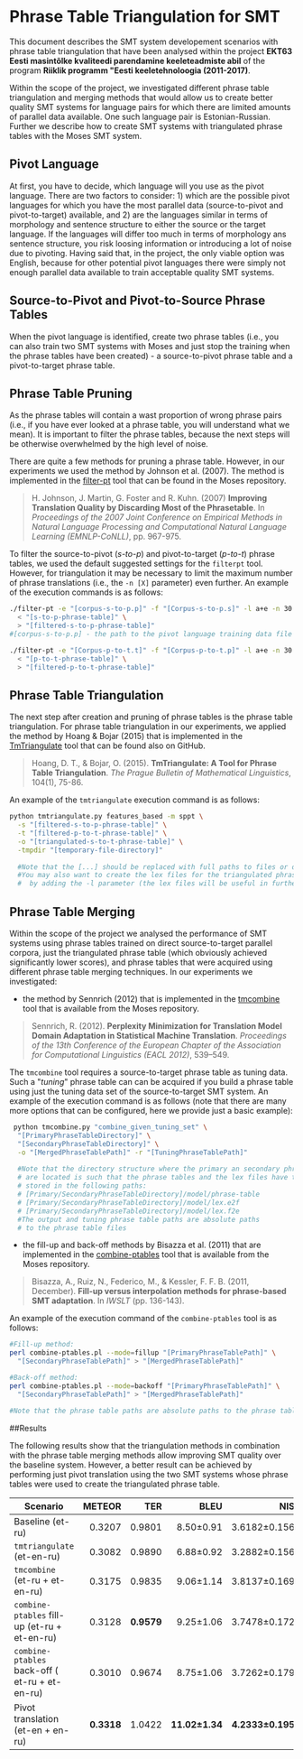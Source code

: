 # Phrase Table Triangulation for SMT

This document describes the SMT system developement scenarios with phrase table triangulation that have been analysed within the project **EKT63 Eesti masintõlke kvaliteedi parendamine keeleteadmiste abil** of the program **Riiklik programm "Eesti keeletehnoloogia (2011-2017)**.

Within the scope of the project, we investigated different phrase table triangulation and merging methods that would allow us to create better quality SMT systems for language pairs for which there are limited amounts of parallel data available. One such language pair is Estonian-Russian. Further we describe how to create SMT systems with triangulated phrase tables with the Moses SMT system.

## Pivot Language

At first, you have to decide, which language will you use as the pivot language. There are two factors to consider: 1) which are the possible pivot languages for which you have the most parallel data (source-to-pivot and pivot-to-target) available, and 2) are the languages similar in terms of morphology and sentence structure to either the source or the target language. If the languages will differ too much in terms of morphology ans sentence structure, you risk loosing information or introducing a lot of noise due to pivoting. Having said that, in the project, the only viable option was English, because for other potential pivot languages there were simply not enough parallel data available to train acceptable quality SMT systems.

## Source-to-Pivot and Pivot-to-Source Phrase Tables

When the pivot language is identified, create two phrase tables (i.e., you can also train two SMT systems with Moses and just stop the training when the phrase tables have been created) - a source-to-pivot phrase table and a pivot-to-target phrase table.

## Phrase Table Pruning

As the phrase tables will contain a wast proportion of wrong phrase pairs (i.e., if you have ever looked at a phrase table, you will understand what we mean). It is important to filter the phrase tables, because the next steps will be otherwise overwhelmed by the high level of noise.

There are quite a few methods for pruning a phrase table. However, in our experiments we used the method by Johnson et al. (2007). The method is implemented in the [filter-pt](https://github.com/moses-smt/mosesdecoder/tree/master/contrib/relent-filter/sigtest-filter) tool that can be found in the Moses repository.

> H. Johnson, J. Martin, G. Foster and R. Kuhn. (2007) **Improving Translation Quality by Discarding Most of the Phrasetable**. In *Proceedings of the 2007 Joint Conference on Empirical Methods in Natural Language Processing and Computational Natural Language Learning (EMNLP-CoNLL)*, pp. 967-975.

To filter the source-to-pivot (*s-to-p*) and pivot-to-target (*p-to-t*) phrase tables, we used the default suggested settings for the `filterpt` tool. However, for triangulation it may be necessary to limit the maximum number of phrase translations (i.e., the `-n [X]` parameter) even further. An example of the execution commands is as follows:

```bash
./filter-pt -e "[corpus-s-to-p.p]" -f "[Corpus-s-to-p.s]" -l a+e -n 30 \
  < "[s-to-p-phrase-table]" \
  > "[filtered-s-to-p-phrase-table]"
#[corpus-s-to-p.p] - the path to the pivot language training data file that was used to create the s-to-p phrase table ([s-to-p-phrase-table])

./filter-pt -e "[Corpus-p-to-t.t]" -f "[Corpus-p-to-t.p]" -l a+e -n 30 \
  < "[p-to-t-phrase-table]" \
  > "[filtered-p-to-t-phrase-table]"
```

## Phrase Table Triangulation

The next step after creation and pruning of phrase tables is the phrase table triangulation. For phrase table triangulation in our experiments, we applied the method by Hoang & Bojar (2015) that is implemented in the [TmTriangulate](https://github.com/tamhd/MultiMT) tool that can be found also on GitHub.

> Hoang, D. T., & Bojar, O. (2015). **TmTriangulate: A Tool for Phrase Table Triangulation**. *The Prague Bulletin of Mathematical Linguistics*, 104(1), 75-86.

An example of the `tmtriangulate` execution command is as follows:

```bash
python tmtriangulate.py features_based -m sppt \
  -s "[filtered-s-to-p-phrase-table]" \
  -t "[filtered-p-to-t-phrase-table]" \
  -o "[triangulated-s-to-t-phrase-table]" \
  -tmpdir "[temporary-file-directory]"
  
  #Note that the [...] should be replaced with full paths to files or directories.
  #You may also want to create the lex files for the triangulated phrase tables
  #  by adding the -l parameter (the lex files will be useful in further steps).
```

## Phrase Table Merging

Within the scope of the project we analysed the performance of SMT systems using phrase tables trained on direct source-to-target parallel corpora, just the triangulated phrase table (which obviously achieved significantly lower scores), and phrase tables that were acquired using different phrase table merging techniques. In our experiments we investigated:

- the method by Sennrich (2012) that is implemented in the [tmcombine](https://github.com/moses-smt/mosesdecoder/tree/master/contrib/tmcombine) tool that is available from the Moses repository.

 > Sennrich, R. (2012). **Perplexity Minimization for Translation Model Domain Adaptation in Statistical Machine Translation**. *Proceedings of the 13th Conference of the European Chapter of the Association for Computational Linguistics (EACL 2012)*, 539–549.
 
 The `tmcombine` tool requires a source-to-target phrase table as tuning data. Such a "*tuning*" phrase table can can be acquired if you build a phrase table using just the tuning data set of the source-to-target SMT system. An example of the execution command is as follows (note that there are many more options that can be configured, here we provide just a basic example):

```bash
 python tmcombine.py "combine_given_tuning_set" \
  "[PrimaryPhraseTableDirectory]" \
  "[SecondaryPhraseTableDirectory]" \
  -o "[MergedPhraseTablePath]" -r "[TuningPhraseTablePath]"
 
  #Note that the directory structure where the primary an secondary phrase table
  # are located is such that the phrase tables and the lex files have to be 
  # stored in the following paths:
  # [Primary/SecondaryPhraseTableDirectory]/model/phrase-table
  # [Primary/SecondaryPhraseTableDirectory]/model/lex.e2f
  # [Primary/SecondaryPhraseTableDirectory]/model/lex.f2e
  #The output and tuning phrase table paths are absolute paths
  # to the phrase table files
```

- the fill-up and back-off methods by Bisazza et al. (2011) that are implemented in the [combine-ptables](https://github.com/moses-smt/mosesdecoder/tree/master/contrib/combine-ptables) tool that is available from the Moses repository.

 > Bisazza, A., Ruiz, N., Federico, M., & Kessler, F. F. B. (2011, December). **Fill-up versus interpolation methods for phrase-based SMT adaptation**. In *IWSLT* (pp. 136-143).

An example of the execution command of the `combine-ptables` tool is as follows:

```bash
#Fill-up method:
perl combine-ptables.pl --mode=fillup "[PrimaryPhraseTablePath]" \
  "[SecondaryPhraseTablePath]" > "[MergedPhraseTablePath]"

#Back-off method:
perl combine-ptables.pl --mode=backoff "[PrimaryPhraseTablePath]" \
  "[SecondaryPhraseTablePath]" > "[MergedPhraseTablePath]"

#Note that the phrase table paths are absolute paths to the phrase table files.
```

##Results

The following results show that the triangulation methods in combination with the phrase table merging methods allow improving SMT quality over the baseline system. However, a better result can be achieved by performing just pivot translation using the two SMT systems whose phrase tables were used to create the triangulated phrase table.

| Scenario                                       | METEOR     | TER        | BLEU           | NIST              |
| ---------------------------------------------- | ----------:| ----------:| --------------:| ----------------: |
| Baseline (et-ru)                               | 0.3207     | 0.9801     | 8.50±0.91      | 3.6182±0.1562     |
| `tmtriangulate` (et-en-ru)                     | 0.3082     | 0.9890     | 6.88±0.92      | 3.2882±0.1569     |
| `tmcombine` (et-ru + et-en-ru)                 | 0.3175     | 0.9835     | 9.06±1.14      | 3.8137±0.1696     |
| `combine-ptables` fill-up (et-ru + et-en-ru)   | 0.3128     | **0.9579** | 9.25±1.06      | 3.7478±0.1725     |
| `combine-ptables` back-off ( et-ru + et-en-ru) | 0.3010     | 0.9674     | 8.75±1.06      | 3.7262±0.1795     |
| Pivot translation (et-en + en-ru)              | **0.3318** | 1.0422     | **11.02±1.34** | **4.2333±0.1956** |

